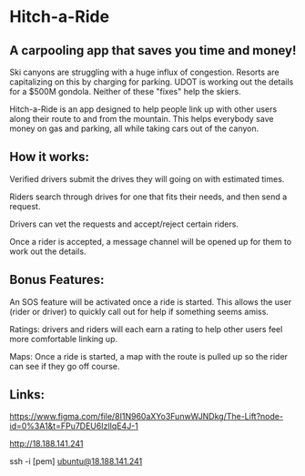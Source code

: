 
# Hitch-a-Ride

## A carpooling app that saves you time and money!

Ski canyons are struggling with a huge influx of congestion. Resorts are capitalizing on this by charging for parking. UDOT is working out the details for a $500M gondola. Neither of these "fixes" help the skiers.

Hitch-a-Ride is an app designed to help people link up with other users along their route to and from the mountain. This helps everybody save money on gas and parking, all while taking cars out of the canyon.

## How it works:

Verified drivers submit the drives they will going on with estimated times.

Riders search through drives for one that fits their needs, and then send a request.

Drivers can vet the requests and accept/reject certain riders.

Once a rider is accepted, a message channel will be opened up for them to work out the details.

## Bonus Features:

An SOS feature will be activated once a ride is started. This allows the user (rider or driver) to quickly call out for help if something seems amiss.

Ratings: drivers and riders will each earn a rating to help other users feel more comfortable linking up.

Maps: Once a ride is started, a map with the route is pulled up so the rider can see if they go off course.

## Links:
https://www.figma.com/file/8I1N960aXYo3FunwWJNDkg/The-Lift?node-id=0%3A1&t=FPu7DEU6IzlIqE4J-1

http://18.188.141.241

ssh -i [pem] ubuntu@18.188.141.241

